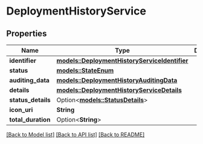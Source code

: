 # DeploymentHistoryService

## Properties

Name | Type | Description | Notes
------------ | ------------- | ------------- | -------------
**identifier** | [**models::DeploymentHistoryServiceIdentifier**](DeploymentHistoryService_identifier.md) |  | 
**status** | [**models::StateEnum**](StateEnum.md) |  | 
**auditing_data** | [**models::DeploymentHistoryAuditingData**](DeploymentHistoryAuditingData.md) |  | 
**details** | [**models::DeploymentHistoryServiceDetails**](DeploymentHistoryServiceDetails.md) |  | 
**status_details** | Option<[**models::StatusDetails**](StatusDetails.md)> |  | [optional]
**icon_uri** | **String** |  | 
**total_duration** | Option<**String**> |  | [optional]

[[Back to Model list]](../README.md#documentation-for-models) [[Back to API list]](../README.md#documentation-for-api-endpoints) [[Back to README]](../README.md)


